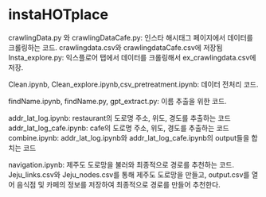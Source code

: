 # instaHOTplace

crawlingData.py 와 crawlingDataCafe.py: 인스타 해시태그 페이지에서 데이터를 크롤링하는 코드.
crawlingdata.csv와 crawlingdataCafe.csv에 저장됨
Insta_explore.py: 익스플로어 탭에서 데이터를 크롤링해서 ex_crawlingdata.csv에 저장.

Clean.ipynb, Clean_explore.ipynb,csv_pretreatment.ipynb: 데이터 전처리 코드.

findName.ipynb, findName.py, gpt_extract.py: 이름 추출을 위한 코드.

addr_lat_log.ipynb: restaurant의 도로명 주소, 위도, 경도를 추출하는 코드
addr_lat_log_cafe.ipynb: cafe의 도로명 주소, 위도, 경도를 추출하는 코드
combine.ipynb: addr_lat_log.ipynb와 addr_lat_log_cafe.ipynb의 output들을 합치는 코드

navigation.ipynb: 제주도 도로망을 불러와 최종적으로 경로를 추천하는 코드.
Jeju_links.csv와 Jeju_nodes.csv를 통해 제주도 도로망을 만들고,
output.csv를 열어 음식점 및 카페의 정보를 저장하여 최종적으로 경로를 만들어 추천한다.
